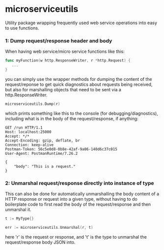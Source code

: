 # microserviceutils

Utility package wrapping frequently used web service operations into easy to use functions.

### 1: Dump request/response header and body

When having web service/micro service functions like this:
```go
func myFunction(w http.ResponseWriter, r *http.Request) {
   ...
}
```
you can simply use the wrapper methods for dumping the content of the request/reponse to get quick diagnostics about requests being received, but also for marshalling objects that need to be sent via a http.ResponseWriter.

```go
microserviceutils.Dump(r)
```

which prints something like this to the console (for debugging/diagnostics), including what is in the body of the request/response, if anything:

```
GET /run HTTP/1.1
Host: localhost:25000
Accept: */*
Accept-Encoding: gzip, deflate, br
Connection: keep-alive
Postman-Token: 56c5e0d8-0b8e-42af-9a86-140d6c37c015
User-Agent: PostmanRuntime/7.26.2

{
    "body": "This is a request."
}
```

### 2: Unmarshal request/response directly into instance of type

This can also be done for automatically unmarshalling the body content of a HTTP response or request into a given type, without having to do boilerplate code to first read the body of the request/response and then unmarshal it.

```go
t := MyType{}

err := microserviceutils.Unmarshal(r, t)
```

here 'r' is the request or response, and 't' is the type to unmarshal the request/response body JSON into.

